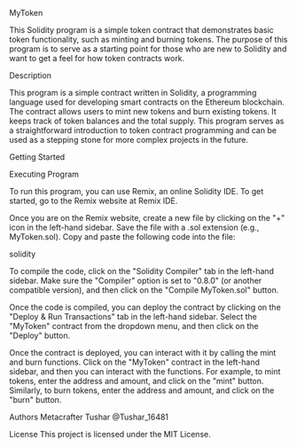 MyToken

This Solidity program is a simple token contract that demonstrates basic token functionality, such as minting and burning tokens. The purpose of this program is to serve as a starting point for those who are new to Solidity and want to get a feel for how token contracts work.

Description

This program is a simple contract written in Solidity, a programming language used for developing smart contracts on the Ethereum blockchain. The contract allows users to mint new tokens and burn existing tokens. It keeps track of token balances and the total supply. This program serves as a straightforward introduction to token contract programming and can be used as a stepping stone for more complex projects in the future.

Getting Started

Executing Program

To run this program, you can use Remix, an online Solidity IDE. To get started, go to the Remix website at Remix IDE.

Once you are on the Remix website, create a new file by clicking on the "+" icon in the left-hand sidebar. Save the file with a .sol extension (e.g., MyToken.sol). Copy and paste the following code into the file:

solidity


  
To compile the code, click on the "Solidity Compiler" tab in the left-hand sidebar. Make sure the "Compiler" option is set to "0.8.0" (or another compatible version), and then click on the "Compile MyToken.sol" button.

Once the code is compiled, you can deploy the contract by clicking on the "Deploy & Run Transactions" tab in the left-hand sidebar. Select the "MyToken" contract from the dropdown menu, and then click on the "Deploy" button.

Once the contract is deployed, you can interact with it by calling the mint and burn functions. Click on the "MyToken" contract in the left-hand sidebar, and then you can interact with the functions. For example, to mint tokens, enter the address and amount, and click on the "mint" button. Similarly, to burn tokens, enter the address and amount, and click on the "burn" button.

Authors
Metacrafter Tushar
@Tushar_16481

License
This project is licensed under the MIT License.
